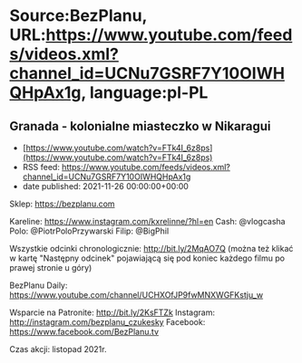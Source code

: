 # Source:BezPlanu, URL:https://www.youtube.com/feeds/videos.xml?channel_id=UCNu7GSRF7Y10OIWHQHpAx1g, language:pl-PL

## Granada - kolonialne miasteczko w Nikaragui
 - [https://www.youtube.com/watch?v=FTk4I_6z8ps](https://www.youtube.com/watch?v=FTk4I_6z8ps)
 - RSS feed: https://www.youtube.com/feeds/videos.xml?channel_id=UCNu7GSRF7Y10OIWHQHpAx1g
 - date published: 2021-11-26 00:00:00+00:00

Sklep: https://bezplanu.com

Kareline: https://www.instagram.com/kxrelinne/?hl=en
Cash: @vlogcasha 
Polo: @PiotrPoloPrzywarski 
Filip: @BigPhil 

Wszystkie odcinki chronologicznie: http://bit.ly/2MqAO7Q
(można też klikać w kartę "Następny odcinek" pojawiającą się pod koniec każdego filmu po prawej stronie u góry)

BezPlanu Daily: https://www.youtube.com/channel/UCHXOfJP9fwMNXWGFKstju_w

Wsparcie na Patronite: http://bit.ly/2KsFTZk 
Instagram: http://instagram.com/bezplanu_czukesky 
Facebook: https://www.facebook.com/BezPlanu.tv

Czas akcji: listopad 2021r.

